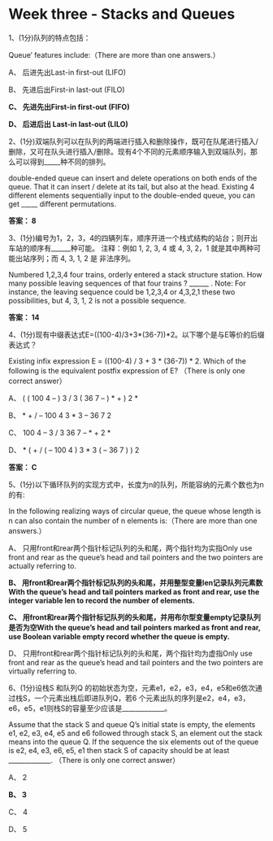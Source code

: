 # Week three - Stacks and Queues

1、(1分)队列的特点包括：

Queue’ features include:（There are more than one answers.）

 A、 后进先出Last-in first-out (LIFO)
 
 B、 先进后出First-in last-out (FILO)
 
 **C、 先进先出First-in first-out (FIFO)**
 
 **D、 后进后出 Last-in last-out (LILO)**
 
2、(1分)双端队列可以在队列的两端进行插入和删除操作，既可在队尾进行插入/删除，又可在队头进行插入/删除。现有4个不同的元素顺序输入到双端队列，那么可以得到_____种不同的排列。

double-ended queue can insert and delete operations on both ends of the queue. That it can insert / delete at its tail, but also at the head. Existing 4 different elements sequentially input to the double-ended queue, you can get _____ different permutations.

**答案： 8**

3、(1分)编号为1，2，3，4的四辆列车，顺序开进一个栈式结构的站台；则开出车站的顺序有______种可能。 注释：例如 1, 2, 3, 4 或 4, 3, 2，1 就是其中两种可能出站序列；而 4, 3, 1, 2 是 非法序列。

Numbered 1,2,3,4 four trains, orderly entered a stack structure station. How many possible leaving sequences of that four trains ? ______ . Note: For instance, the leaving sequence could be 1,2,3,4 or 4,3,2,1 these two possibilities, but 4, 3, 1, 2 is not a possible sequence.

**答案： 14**

4、(1分)现有中缀表达式E=((100-4)/3+3*(36-7))*2。以下哪个是与E等价的后缀表达式？

Existing infix expression E = ((100-4) / 3 + 3 * (36-7)) * 2. Which of the following is the equivalent postfix expression of E? （There is only one correct answer）

 A、 ( ( 100 4 – ) 3 / 3 ( 36 7 – ) * + ) 2 *
 
 B、 * + / – 100 4 3 * 3 – 36 7 2
 
 C、 100 4 – 3 / 3 36 7 – * + 2 *
 
 D、 * ( + / ( – 100 4 ) 3 * 3 ( – 36 7 ) ) 2
 
**答案： C**

5、(1分)以下循环队列的实现方式中，长度为n的队列，所能容纳的元素个数也为n的有:

In the following realizing ways of circular queue, the queue whose length is n can also contain the number of n elements is:（There are more than one answers.）

 A、 只用front和rear两个指针标记队列的头和尾，两个指针均为实指Only use front and rear as the queue’s head and tail pointers and the two pointers are actually referring to.

 **B、 用front和rear两个指针标记队列的头和尾，并用整型变量len记录队列元素数With the queue’s head and tail pointers marked as front and rear, use the integer variable len to record the number of elements.**

 **C、 用front和rear两个指针标记队列的头和尾，并用布尔型变量empty记录队列是否为空With the queue’s head and tail pointers marked as front and rear, use Boolean variable empty record whether the queue is empty.**

 D、 只用front和rear两个指针标记队列的头和尾，两个指针均为虚指Only use front and rear as the queue’s head and tail pointers and the two pointers are virtually referring to.

6、(1分)设栈S 和队列Q 的初始状态为空，元素e1，e2，e3，e4，e5和e6依次通过栈S，一个元素出栈后即进队列Q，若6 个元素出队的序列是e2，e4，e3，e6，e5，e1则栈S的容量至少应该是_____________。

Assume that the stack S and queue Q’s initial state is empty, the elements e1, e2, e3, e4, e5 and e6 followed through stack S, an element out the stack means into the queue Q. If the sequence the six elements out of the queue is e2, e4, e3, e6, e5, e1 then stack S of capacity should be at least _____________. （There is only one correct answer）

 A、 2
 
 **B、 3**
 
 C、 4
 
 D、 5
